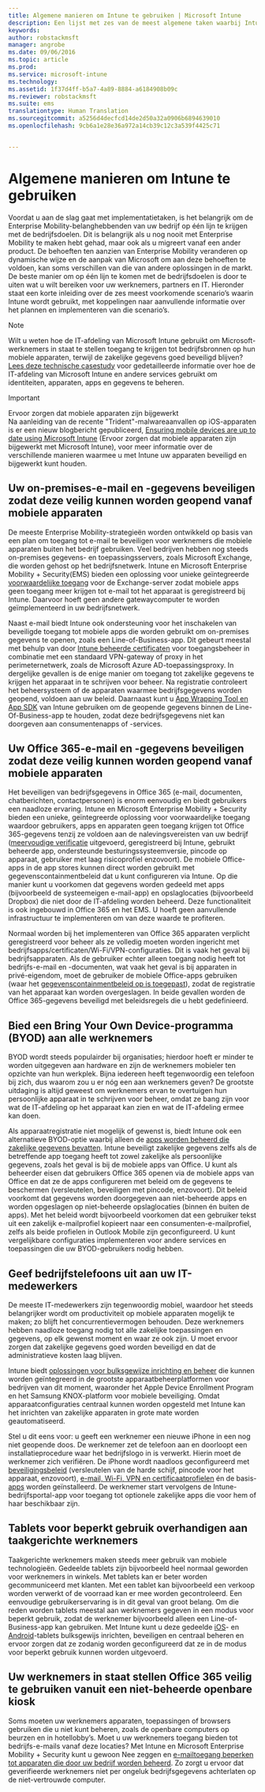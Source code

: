```yaml
---
title: Algemene manieren om Intune te gebruiken | Microsoft Intune
description: Een lijst met zes van de meest algemene taken waarbij Intune kan worden gebruikt
keywords: 
author: robstackmsft
manager: angrobe
ms.date: 09/06/2016
ms.topic: article
ms.prod: 
ms.service: microsoft-intune
ms.technology: 
ms.assetid: 1f37d4ff-b5a7-4a89-8884-a6184908b09c
ms.reviewer: robstackmsft
ms.suite: ems
translationtype: Human Translation
ms.sourcegitcommit: a5256d4decfcd14de2d50a32a0906b6894639010
ms.openlocfilehash: 9cb6a1e28e36a972a14cb39c12c3a539f4425c71


---
```


# Algemene manieren om Intune te gebruiken

Voordat u aan de slag gaat met implementatietaken, is het belangrijk om de Enterprise Mobility-belanghebbenden van uw bedrijf op één lijn te krijgen met de bedrijfsdoelen.  Dit is belangrijk als u nog nooit met Enterprise Mobility te maken hebt gehad, maar ook als u migreert vanaf een ander product.  De behoeften ten aanzien van Enterprise Mobility veranderen op dynamische wijze en de aanpak van Microsoft om aan deze behoeften te voldoen, kan soms verschillen van die van andere oplossingen in de markt.  De beste manier om op één lijn te komen met de bedrijfsdoelen is door te uiten wat u wilt bereiken voor uw werknemers, partners en IT.  Hieronder staat een korte inleiding over de zes meest voorkomende scenario’s waarin Intune wordt gebruikt, met koppelingen naar aanvullende informatie over het plannen en implementeren van die scenario’s.

>[!NOTE]
>Wilt u weten hoe de IT-afdeling van Microsoft Intune gebruikt om Microsoft-werknemers in staat te stellen toegang te krijgen tot bedrijfsbronnen op hun mobiele apparaten, terwijl de zakelijke gegevens goed beveiligd blijven? [Lees deze technische casestudy](https://www.microsoft.com/itshowcase/Article/Content/588) voor gedetailleerde informatie over hoe de IT-afdeling van Microsoft Intune en andere services gebruikt om identiteiten, apparaten, apps en gegevens te beheren.  

>[!IMPORTANT]
>Ervoor zorgen dat mobiele apparaten zijn bijgewerkt<br>
>Na aanleiding van de recente "Trident"-malwareaanvallen op iOS-apparaten is er een nieuw blogbericht gepubliceerd, [Ensuring mobile devices are up to date using Microsoft Intune](https://blogs.technet.microsoft.com/enterprisemobility/2016/08/26/ensuring-mobile-devices-are-up-to-date-using-microsoft-intune/) (Ervoor zorgen dat mobiele apparaten zijn bijgewerkt met Microsoft Intune), voor meer informatie over de verschillende manieren waarmee u met Intune uw apparaten beveiligd en bijgewerkt kunt houden.

## Uw on-premises-e-mail en -gegevens beveiligen zodat deze veilig kunnen worden geopend vanaf mobiele apparaten
De meeste Enterprise Mobility-strategieën worden ontwikkeld op basis van een plan om toegang tot e-mail te beveiligen voor werknemers die mobiele apparaten buiten het bedrijf gebruiken. Veel bedrijven hebben nog steeds on-premises gegevens- en toepassingsservers, zoals Microsoft Exchange, die worden gehost op het bedrijfsnetwerk. Intune en Microsoft Enterprise Mobility + Security(EMS) bieden een oplossing voor unieke geïntegreerde [voorwaardelijke toegang](/intune/deploy-use/restrict-access-to-email-and-o365-services-with-microsoft-intune) voor de Exchange-server zodat mobiele apps geen toegang meer krijgen tot e-mail tot het apparaat is geregistreerd bij Intune. Daarvoor hoeft geen andere gatewaycomputer te worden geïmplementeerd in uw bedrijfsnetwerk.

Naast e-mail biedt Intune ook ondersteuning voor het inschakelen van beveiligde toegang tot mobiele apps die worden gebruikt om on-premises gegevens te openen, zoals een Line-of-Business-app.  Dit gebeurt meestal met behulp van door [Intune beheerde certificaten](/intune/deploy-use/secure-resource-access-with-certificate-profiles) voor toegangsbeheer in combinatie met een standaard VPN-gateway of proxy in het perimeternetwerk, zoals de Microsoft Azure AD-toepassingsproxy.  In dergelijke gevallen is de enige manier om toegang tot zakelijke gegevens te krijgen het apparaat in te schrijven voor beheer.  Na registratie controleert het beheersysteem of de apparaten waarmee bedrijfsgegevens worden geopend, voldoen aan uw beleid.  Daarnaast kunt u [App Wrapping Tool en App SDK](/intune/deploy-use/decide-how-to-prepare-apps-for-mobile-application-management-with-microsoft-intune) van Intune gebruiken om de geopende gegevens binnen de Line-Of-Business-app te houden, zodat deze bedrijfsgegevens niet kan doorgeven aan consumentenapps of -services.

<!-- Learn more about how to plan and deploy Intune to help secure on-premises email and data. -->

## Uw Office 365-e-mail en -gegevens beveiligen zodat deze veilig kunnen worden geopend vanaf mobiele apparaten
Het beveiligen van bedrijfsgegevens in Office 365 (e-mail, documenten, chatberichten, contactpersonen) is enorm eenvoudig en biedt gebruikers een naadloze ervaring. Intune en Microsoft Enterprise Mobility + Security bieden een unieke, geïntegreerde oplossing voor voorwaardelijke toegang waardoor gebruikers, apps en apparaten geen toegang krijgen tot Office 365-gegevens tenzij ze voldoen aan de nalevingsvereisten van uw bedrijf ([meervoudige verificatie](/intune/deploy-use/protect-windows-devices-with-multi-factor-authentication) uitgevoerd, geregistreerd bij Intune, gebruikt beheerde app, ondersteunde besturingssysteemversie, pincode op apparaat, gebruiker met laag risicoprofiel enzovoort). De mobiele Office-apps in de app stores kunnen direct worden gebruikt met gegevenscontainmentbeleid dat u kunt configureren via Intune. Op die manier kunt u voorkomen dat gegevens worden gedeeld met apps (bijvoorbeeld de systeemeigen e-mail-app) en opslaglocaties (bijvoorbeeld Dropbox) die niet door de IT-afdeling worden beheerd.  Deze functionaliteit is ook ingebouwd in Office 365 en het EMS.  U hoeft geen aanvullende infrastructuur te implementeren om van deze waarde te profiteren.

Normaal worden bij het implementeren van Office 365 apparaten verplicht geregistreerd voor beheer als ze volledig moeten worden ingericht met bedrijfsapps/certificaten/Wi-Fi/VPN-configuraties. Dit is vaak het geval bij bedrijfsapparaten.  Als de gebruiker echter alleen toegang nodig heeft tot bedrijfs-e-mail en -documenten, wat vaak het geval is bij apparaten in privé-eigendom, moet de gebruiker de mobiele Office-apps gebruiken (waar het [gegevenscontainmentbeleid op is toegepast](/intune/deploy-use/protect-apps-and-data-with-microsoft-intune)), zodat de registratie van het apparaat kan worden overgeslagen.  In beide gevallen worden de Office 365-gegevens beveiligd met beleidsregels die u hebt gedefinieerd.

<!-- Learn more about how to plan and deploy Intune to help secure Office 365 email and data. -->

## Bied een Bring Your Own Device-programma (BYOD) aan alle werknemers
BYOD wordt steeds populairder bij organisaties; hierdoor hoeft er minder te worden uitgegeven aan hardware en zijn de werknemers mobieler ten opzichte van hun werkplek. Bijna iedereen heeft tegenwoordig een telefoon bij zich, dus waarom zou u er nóg een aan werknemers geven? De grootste uitdaging is altijd geweest om werknemers ervan te overtuigen hun persoonlijke apparaat in te schrijven voor beheer, omdat ze bang zijn voor wat de IT-afdeling op het apparaat kan zien en wat de IT-afdeling ermee kan doen.  

Als apparaatregistratie niet mogelijk of gewenst is, biedt Intune ook een alternatieve BYOD-optie waarbij alleen de [apps worden beheerd die zakelijke gegevens bevatten](/intune/deploy-use/protect-apps-and-data-with-microsoft-intune).  Intune beveiligt zakelijke gegevens zelfs als de betreffende app toegang heeft tot zowel zakelijke als persoonlijke gegevens, zoals het geval is bij de mobiele apps van Office.  U kunt als beheerder eisen dat gebruikers Office 365 openen via de mobiele apps van Office en dat ze de apps configureren met beleid om de gegevens te beschermen (versleutelen, beveiligen met pincode, enzovoort).  Dit beleid voorkomt dat gegevens worden doorgegeven aan niet-beheerde apps en worden opgeslagen op niet-beheerde opslaglocaties (binnen én buiten de apps).  Met het beleid wordt bijvoorbeeld voorkomen dat een gebruiker tekst uit een zakelijk e-mailprofiel kopieert naar een consumenten-e-mailprofiel, zelfs als beide profielen in Outlook Mobile zijn geconfigureerd.  U kunt vergelijkbare configuraties implementeren voor andere services en toepassingen die uw BYOD-gebruikers nodig hebben.

<!-- Learn more about how to plan and deploy Intune to support BYOD.-->

## Geef bedrijfstelefoons uit aan uw IT-medewerkers
De meeste IT-medewerkers zijn tegenwoordig mobiel, waardoor het steeds belangrijker wordt om productiviteit op mobiele apparaten mogelijk te maken; zo blijft het concurrentievermogen behouden.  Deze werknemers hebben naadloze toegang nodig tot alle zakelijke toepassingen en gegevens, op elk gewenst moment en waar ze ook zijn.  U moet ervoor zorgen dat zakelijke gegevens goed worden beveiligd en dat de administratieve kosten laag blijven.  

Intune biedt [oplossingen voor bulksgewijze inrichting en beheer](/intune/deploy-use/manage-corporate-owned-devices) die kunnen worden geïntegreerd in de grootste apparaatbeheerplatformen voor bedrijven van dit moment, waaronder het Apple Device Enrollment Program en het Samsung KNOX-platform voor mobiele beveiliging.  Omdat apparaatconfiguraties centraal kunnen worden opgesteld met Intune kan het inrichten van zakelijke apparaten in grote mate worden geautomatiseerd.  

Stel u dit eens voor: u geeft een werknemer een nieuwe iPhone in een nog niet geopende doos. De werknemer zet de telefoon aan en doorloopt een installatieprocedure waar het bedrijfslogo in is verwerkt. Hierin moet de werknemer zich verifiëren. De iPhone wordt naadloos geconfigureerd met [beveiligingsbeleid](/intune/deploy-use/manage-settings-and-features-on-your-devices-with-microsoft-intune-policies) (versleutelen van de harde schijf, pincode voor het apparaat, enzovoort), [e-mail, Wi-Fi, VPN en certificaatprofielen](/intune/deploy-use/enable-access-to-company-resources-with-microsoft-intune) én de basis-[apps](/intune/deploy-use/add-apps) worden geïnstalleerd. De werknemer start vervolgens de Intune-bedrijfsportal-app voor toegang tot optionele zakelijke apps die voor hem of haar beschikbaar zijn.

<!-- Learn more about how to plan and deploy Intune to support corporate owned devices. -->

## Tablets voor beperkt gebruik overhandigen aan taakgerichte werknemers
Taakgerichte werknemers maken steeds meer gebruik van mobiele technologieën.  Gedeelde tablets zijn bijvoorbeeld heel normaal geworden voor werknemers in winkels.  Met tablets kan er beter worden gecommuniceerd met klanten. Met een tablet kan bijvoorbeeld een verkoop worden verwerkt of de voorraad kan er mee worden gecontroleerd.  Een eenvoudige gebruikerservaring is in dit geval van groot belang.  Om die reden worden tablets meestal aan werknemers gegeven in een modus voor beperkt gebruik, zodat de werknemer bijvoorbeeld alleen een Line-of-Business-app kan gebruiken.  Met Intune kunt u deze gedeelde [iOS](/intune/deploy-use/ios-policy-settings-in-microsoft-intune#general-configuration-policy-settings)- en [Android](/intune/deploy-use/android-policy-settings-in-microsoft-intune#general-configuration-policy)-tablets bulksgewijs inrichten, beveiligen en centraal beheren en ervoor zorgen dat ze zodanig worden geconfigureerd dat ze in de modus voor beperkt gebruik kunnen worden uitgevoerd.

<!-- Learn more about how to plan and deploy Intune to support shared tablets. -->

## Uw werknemers in staat stellen Office 365 veilig te gebruiken vanuit een niet-beheerde openbare kiosk
Soms moeten uw werknemers apparaten, toepassingen of browsers gebruiken die u niet kunt beheren, zoals de openbare computers op beurzen en in hotellobby’s. Moet u uw werknemers toegang bieden tot bedrijfs-e-mails vanaf deze locaties? Met Intune en Microsoft Enterprise Mobility + Security <!--you have choices. The--> kunt u gewoon Nee zeggen en [e-mailtoegang beperken tot apparaten die door uw bedrijf worden beheerd](/intune/deploy-use/restrict-access-to-email-and-o365-services-with-microsoft-intune).  <!-- Alternatively, you can choose to allow limited access to these untrusted computers by requiring multi-factor authentication and only allowing browser access (Outlook Web Access) in a mode where files cannot be downloaded (e.g. email attachments).-->  Zo zorgt u ervoor dat geverifieerde werknemers niet per ongeluk bedrijfsgegevens achterlaten op de niet-vertrouwde computer.

<!-- Learn more about how to plan and deploy Intune to support kiosks. -->



<!--HONumber=Sep16_HO1-->


